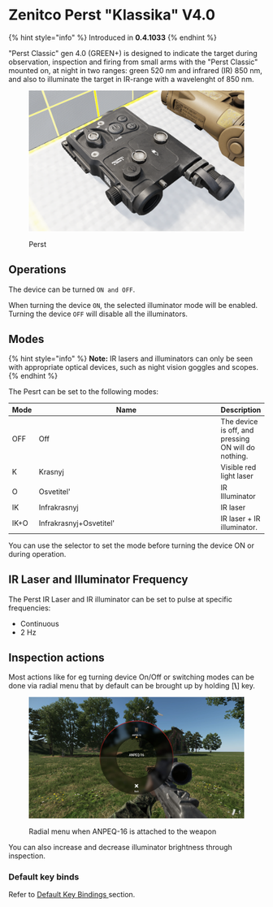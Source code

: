 # Zenitco Perst "Klassika" V4.0

{% hint style="info" %}
Introduced in **0.4.1033**
{% endhint %}

"Perst Classic" gen 4.0 (GREEN+) is designed to indicate the target during observation, inspection and firing from small arms with the "Perst Classic" mounted on, at night in two ranges: green 520 nm and infrared (IR) 850 nm, and also to illuminate the target in IR-range with a wavelenght of 850 nm.

<figure><img src="../../../../../../.gitbook/assets/image (38).png" alt=""><figcaption><p>Perst</p></figcaption></figure>

## Operations

The device can be turned `ON and OFF`.

When turning the device `ON`, the selected illuminator mode will be enabled. Turning the device `OFF` will disable all the illuminators.

## Modes

{% hint style="info" %}
**Note:** IR lasers and illuminators can only be seen with appropriate optical devices, such as night vision goggles and scopes.
{% endhint %}

The Pesrt can be set to the following modes:

<table><thead><tr><th>Mode</th><th width="492.3333333333333">Name</th><th>Description</th></tr></thead><tbody><tr><td>OFF</td><td>Off</td><td>The device is off, and pressing ON will do nothing.</td></tr><tr><td>K</td><td>Krasnyj</td><td>Visible red light laser</td></tr><tr><td>O</td><td>Osvetitel'</td><td>IR Illuminator</td></tr><tr><td>IK</td><td>Infrakrasnyj</td><td>IR laser</td></tr><tr><td>IK+O</td><td>Infrakrasnyj+Osvetitel'</td><td>IR laser + IR illuminator.</td></tr></tbody></table>

You can use the selector to set the mode before turning the device ON or during operation.

## IR Laser and Illuminator Frequency

The Perst IR Laser and IR illuminator can be set to pulse at specific frequencies:

* Continuous
* 2 Hz

## Inspection actions

Most actions like for eg turning device On/Off or switching modes can be done via radial menu that by default can be brought up by holding \[**\\**] key.

<figure><img src="../../../../../../.gitbook/assets/20230511151259_1.jpg" alt=""><figcaption><p>Radial menu when ANPEQ-16 is attached to the weapon</p></figcaption></figure>

You can also increase and decrease illuminator brightness through inspection.

### Default key binds

Refer to [Default Key Bindings ](../../../../general-systems/default-key-binds.md)section.
